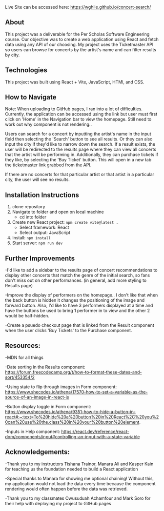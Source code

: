 Live Site can be accessed here: https://wghile.github.io/concert-search/

## About

This project was a deliverable for the Per Scholas Software Engineering course. Our objective was to create a web application using React and fetch data using any API of our choosing. My project uses the Ticketmaster API so users can browse for concerts by the artist's name and can filter results by city.

## Technologies

This project was built using React + Vite, JavaScript, HTMl, and CSS.

## How to Navigate

Note: When uploading to GitHub pages, I ran into a lot of difficulties. Currently, the application can be accessed using the link but user must first click on 'Home' in the Navigation bar to view the homepage. Still need to work out why component is not rendering..

Users can search for a concert by inputting the artist's name in the input field then selecting the 'Search' button to see all results. Or they can also input the city if they'd like to narrow down the search. If a result exists, the user will be redirected to the results page where they can view all concerts that the artist will be performing in. Additionally, they can purchase tickets if they like, by selecting the 'Buy Ticket' button. This will open in a new tab the ticketmaster link grabbed from the API.

If there are no concerts for that particular artist or that artist in a particular city, the user will see no results.

## Installation Instructions

1. clone repository
2. Navigate to folder and open on local machine
   - cd into folder
3. Create new React project: `npm create vite@latest .`
   - Select framework: React
   - Select output: JavaScript
4. Install: `npm install`
5. Start server: `npm run dev`

## Further Improvements

-I'd like to add a sidebar to the results page of concert recommendations to display other concerts that match the genre of the initial search, so fans don't miss out on other performances. (in general, add more styling to Results page)

-Improve the display of performers on the homepage.. I don't like that when the back button is hidden it changes the positioning of the image and forward button. Also, I'd like to have 3 performers displayed at a time and have the buttons be used to bring 1 performer in to view and the other 2 would be half-hidden.

-Create a psuedo checkout page that is linked from the Result component when the user clicks 'Buy Tickets' to the Purchase component.

## Resources:

-MDN for all things

-Date sorting in the Results component: https://forum.freecodecamp.org/t/how-to-format-these-dates-and-sort/453354/2

-Using state to flip through images in Form component: https://www.shecodes.io/athena/17570-how-to-set-a-variable-as-the-source-of-an-image-in-react-js

-Button display toggle in Form component: https://www.shecodes.io/athena/9351-how-to-hide-a-button-in-react#:~:text=To%20hide%20a%20button%20in%20React%2C%20you%20can%20use%20the,class%20in%20your%20button%20element.

-Inputs in Help component: https://react.dev/reference/react-dom/components/input#controlling-an-input-with-a-state-variable

## Acknowledgements:

-Thank you to my instructors Tishana Trainor, Manara Ali and Kasper Kain for teaching us the foundation needed to build a React application

-Special thanks to Manara for showing me optional chaining! Without this, my application would not load the data every time because the component rendering would often happen before the data was retrieved.

-Thank you to my classmates Owusuduah Achamfour and Mark Soro for their help with deploying my project to GitHub pages
